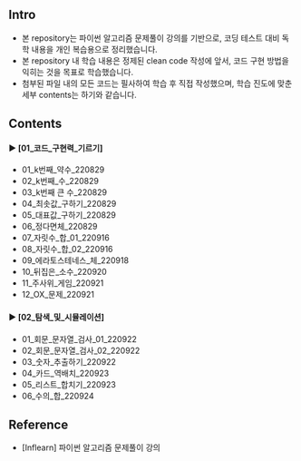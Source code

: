 ####  
## Intro  
- 본 repository는 파이썬 알고리즘 문제풀이 강의를 기반으로, 코딩 테스트 대비 독학 내용을 개인 복습용으로 정리했습니다.  
- 본 repository 내 학습 내용은 정제된 clean code 작성에 앞서, 코드 구현 방법을 익히는 것을 목표로 학습했습니다.
- 첨부된 파일 내의 모든 코드는 필사하여 학습 후 직접 작성했으며, 학습 진도에 맞춘 세부 contents는 하기와 같습니다.  
####  
## Contents  
#### ► [01_코드_구현력_기르기]  
- 01_k번째_약수_220829
- 02_k번째_수_220829
- 03_k번째 큰 수_220829  
- 04_최솟값_구하기_220829
- 05_대표값_구하기_220829
- 06_정다면체_220829
- 07_자릿수_합_01_220916
- 08_자릿수_합_02_220916
- 09_에라토스테네스_체_220918
- 10_뒤집은_소수_220920
- 11_주사위_게임_220921
- 12_OX_문제_220921
####  
#### ► [02_탐색_및_시뮬레이션]  
- 01_회문_문자열_검사_01_220922  
- 02_회문_문자열_검사_02_220922  
- 03_숫자_추출하기_220922  
- 04_카드_역배치_220923  
- 05_리스트_합치기_220923  
- 06_수의_합_220924  
####  
## Reference  
- [Inflearn] 파이썬 알고리즘 문제풀이 강의
####  
